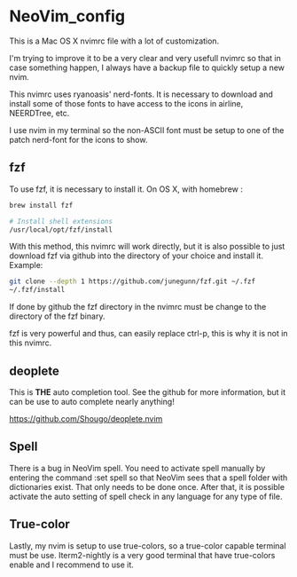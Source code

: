 NeoVim_config
==============

This is a Mac OS X nvimrc file with a lot of customization.

I'm trying to improve it to be a very clear and very usefull nvimrc so that in case
something happen, I always have a backup file to quickly setup a new nvim.

This nvimrc uses ryanoasis' nerd-fonts. It is necessary to download and install some of those fonts
to have access to the icons in airline, NEERDTree, etc.

I use nvim in my terminal so the non-ASCII font must be setup to one of the patch nerd-font for the
icons to show.

fzf
---
To use fzf, it is necessary to install it.
On OS X, with homebrew : 

```bash
brew install fzf

# Install shell extensions
/usr/local/opt/fzf/install
```

With this method, this nvimrc will work directly, but it is also possible to just download fzf via github into the directory of your choice and install it. Example: 

```bash
git clone --depth 1 https://github.com/junegunn/fzf.git ~/.fzf
~/.fzf/install
```
If done by github the fzf directory in the nvimrc must be change to the directory of the fzf binary.

fzf is very powerful and thus, can easily replace ctrl-p, this is why it is not in this nvimrc.

deoplete
--------
This is **THE** auto completion tool. See the github for more information, but it can be use to auto complete nearly anything!

<https://github.com/Shougo/deoplete.nvim>

Spell
------
There is a bug in NeoVim spell. You need to activate spell manually by entering the command :set spell so that NeoVim sees that a spell folder with dictionaries exist. That only needs to be done once. After that, it is possible activate the auto setting of spell check in any language for any type of file.

True-color
-----------
Lastly, my nvim is setup to use true-colors, so a true-color capable terminal must be use.
Iterm2-nightly is a very good terminal that have true-colors enable and I recommend to use it.

